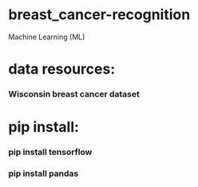 # breast_cancer-recognition
Machine Learning (ML)

# data resources:
### Wisconsin breast cancer dataset

# pip install:
### pip install tensorflow
### pip install pandas
